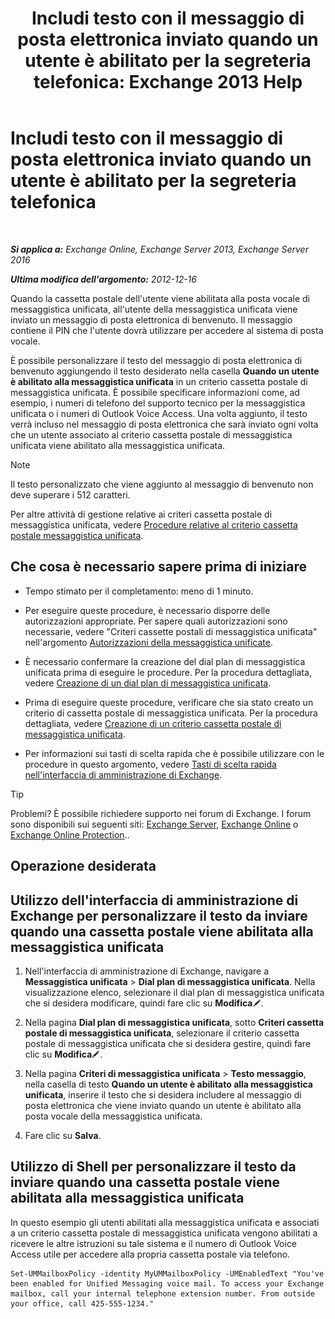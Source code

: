 ﻿---
title: 'Includi testo con il messaggio di posta elettronica inviato quando un utente è abilitato per la segreteria telefonica: Exchange 2013 Help'
TOCTitle: Includi testo con il messaggio di posta elettronica inviato quando un utente è abilitato per la segreteria telefonica
ms:assetid: 3e8292fb-0cdb-445d-8048-a59af7c38d63
ms:mtpsurl: https://technet.microsoft.com/it-it/library/Bb201679(v=EXCHG.150)
ms:contentKeyID: 51407363
ms.date: 05/22/2018
mtps_version: v=EXCHG.150
ms.translationtype: MT
---

# Includi testo con il messaggio di posta elettronica inviato quando un utente è abilitato per la segreteria telefonica

 

_**Si applica a:** Exchange Online, Exchange Server 2013, Exchange Server 2016_

_**Ultima modifica dell'argomento:** 2012-12-16_

Quando la cassetta postale dell'utente viene abilitata alla posta vocale di messaggistica unificata, all'utente della messaggistica unificata viene inviato un messaggio di posta elettronica di benvenuto. Il messaggio contiene il PIN che l'utente dovrà utilizzare per accedere al sistema di posta vocale.

È possibile personalizzare il testo del messaggio di posta elettronica di benvenuto aggiungendo il testo desiderato nella casella **Quando un utente è abilitato alla messaggistica unificata** in un criterio cassetta postale di messaggistica unificata. È possibile specificare informazioni come, ad esempio, i numeri di telefono del supporto tecnico per la messaggistica unificata o i numeri di Outlook Voice Access. Una volta aggiunto, il testo verrà incluso nel messaggio di posta elettronica che sarà inviato ogni volta che un utente associato al criterio cassetta postale di messaggistica unificata viene abilitato alla messaggistica unificata.


> [!NOTE]
> Il testo personalizzato che viene aggiunto al messaggio di benvenuto non deve superare i 512 caratteri.



Per altre attività di gestione relative ai criteri cassetta postale di messaggistica unificata, vedere [Procedure relative al criterio cassetta postale messaggistica unificata](um-mailbox-policy-procedures-exchange-2013-help.md).

## Che cosa è necessario sapere prima di iniziare

  - Tempo stimato per il completamento: meno di 1 minuto.

  - Per eseguire queste procedure, è necessario disporre delle autorizzazioni appropriate. Per sapere quali autorizzazioni sono necessarie, vedere "Criteri cassette postali di messaggistica unificata" nell'argomento [Autorizzazioni della messaggistica unificate](unified-messaging-permissions-exchange-2013-help.md).

  - È necessario confermare la creazione del dial plan di messaggistica unificata prima di eseguire le procedure. Per la procedura dettagliata, vedere [Creazione di un dial plan di messaggistica unificata](create-a-um-dial-plan-exchange-2013-help.md).

  - Prima di eseguire queste procedure, verificare che sia stato creato un criterio di cassetta postale di messaggistica unificata. Per la procedura dettagliata, vedere [Creazione di un criterio cassetta postale di messaggistica unificata](create-a-um-mailbox-policy-exchange-2013-help.md).

  - Per informazioni sui tasti di scelta rapida che è possibile utilizzare con le procedure in questo argomento, vedere [Tasti di scelta rapida nell'interfaccia di amministrazione di Exchange](keyboard-shortcuts-in-the-exchange-admin-center-exchange-online-protection-help.md).


> [!TIP]
> Problemi? È possibile richiedere supporto nei forum di Exchange. I forum sono disponibili sui seguenti siti: <A href="https://go.microsoft.com/fwlink/p/?linkid=60612">Exchange Server</A>, <A href="https://go.microsoft.com/fwlink/p/?linkid=267542">Exchange Online</A> o <A href="https://go.microsoft.com/fwlink/p/?linkid=285351">Exchange Online Protection</A>..



## Operazione desiderata

## Utilizzo dell'interfaccia di amministrazione di Exchange per personalizzare il testo da inviare quando una cassetta postale viene abilitata alla messaggistica unificata

1.  Nell'interfaccia di amministrazione di Exchange, navigare a **Messaggistica unificata** \> **Dial plan di messaggistica unificata**. Nella visualizzazione elenco, selezionare il dial plan di messaggistica unificata che si desidera modificare, quindi fare clic su **Modifica**![Icona Modifica](images/JJ218640.6f53ccb2-1f13-4c02-bea0-30690e6ea71d(EXCHG.150).gif "Icona Modifica").

2.  Nella pagina **Dial plan di messaggistica unificata**, sotto **Criteri cassetta postale di messaggistica unificata**, selezionare il criterio cassetta postale di messaggistica unificata che si desidera gestire, quindi fare clic su **Modifica**![Icona Modifica](images/JJ218640.6f53ccb2-1f13-4c02-bea0-30690e6ea71d(EXCHG.150).gif "Icona Modifica").

3.  Nella pagina **Criteri di messaggistica unificata** \> **Testo messaggio**, nella casella di testo **Quando un utente è abilitato alla messaggistica unificata**, inserire il testo che si desidera includere al messaggio di posta elettronica che viene inviato quando un utente è abilitato alla posta vocale della messaggistica unificata.

4.  Fare clic su **Salva**.

## Utilizzo di Shell per personalizzare il testo da inviare quando una cassetta postale viene abilitata alla messaggistica unificata

In questo esempio gli utenti abilitati alla messaggistica unificata e associati a un criterio cassetta postale di messaggistica unificata vengono abilitati a ricevere le altre istruzioni su tale sistema e il numero di Outlook Voice Access utile per accedere alla propria cassetta postale via telefono.

    Set-UMMailboxPolicy -identity MyUMMailboxPolicy -UMEnabledText "You've been enabled for Unified Messaging voice mail. To access your Exchange mailbox, call your internal telephone extension number. From outside your office, call 425-555-1234."

